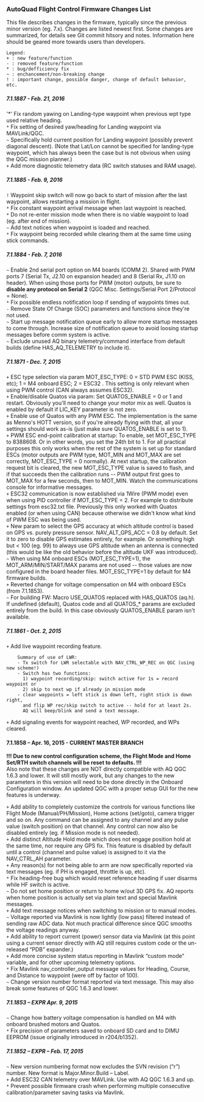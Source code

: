 ### AutoQuad Flight Control Firmware Changes List

This file describes changes in the firmware, typically since the previous minor version (eg. 7.x).  Changes are listed newest first.  Some changes are summarized, for details see Git commit hitsory and notes.  Information here should be geared more towards users than developers.

	Legend:
	+ : new feature/function
	- : removed feature/function
	* : bug/defficiency fix
	~ : enchancement/non-breaking change
	! : important change, possible danger, change of default behavior, etc.


##### 7.1.1887 - Feb. 21, 2016

'*' Fix random yawing on Landing-type waypoint when previous wpt type used relative heading.  
`*` Fix setting of desired yaw/heading for Landing waypoint via MAVLink/QGC.  
`~` Specifically hold current position for Landing waypoint (possibly prevent diagonal descent). (Note that Lat/Lon cannot be specified for landing-type waypoint, which has always been the case but is not obvious when using the QGC mission planner.)  
`+` Add more diagnostic telemetry data (RC switch statuses and RAM usage).  

##### 7.1.1885 - Feb. 9, 2016

`!` Waypoint skip switch will now go back to start of mission after the last waypoint, allows restarting a mission in flight.  
`*` Fix constant waypoint arrival message when last waypoint is reached.  
`*` Do not re-enter mission mode when there is no viable waypoint to load (eg. after end of mission).  
`~` Add text notices when waypoint is loaded and reached.  
`*` Fix waypoint being recorded while clearing them at the same time using stick commands.

##### 7.1.1884 - Feb. 7, 2016

`~` Enable 2nd serial port option on M4 boards (COMM 2). Shared with PWM ports 7 (Serial Tx, J2.10 on expansion header) and 8 (Serial Rx, J1.10 on header).  When using those ports for PWM (motor) outputs, be sure to **disable any protocol on Serial 2** (QGC Misc. Settings/Serial Port 2/Protocol = None).  
`*` Fix possible endless notification loop if sending of waypoints times out.  
`-` Remove State Of Charge (SOC) parameters and functions since they're not used.  
`~` Start up message notification queue early to allow more startup messages to come through.  Increase size of notification queue to avoid loosing startup messages before comm system is active.  
`~` Exclude unused AQ binary telemetry/command interface from default builds (define HAS_AQ_TELEMETRY to include it).

##### 7.1.1871 - Dec. 7, 2015

`+` ESC type selection via param MOT_ESC_TYPE: 0 = STD PWM ESC (KISS, etc); 1 = M4 onboard ESC; 2 = ESC32 . This setting is only relevant when using PWM control (CAN always assumes ESC32).  
`+` Enable/disable Quatos via param: Set QUATOS_ENABLE = 0 or 1 and restart. Obviously you'll need to change your motor mix as well. Quatos is enabled by default if LIC_KEY parameter is not zero.  
`+` Enable use of Quatos with any PWM ESC. The implementation is the same as Menno's HOTT version, so if you're already flying with that, all your settings should work as-is (just make sure QUATOS_ENABLE is set to 1).  
`+` PWM ESC end-point calibration at startup: To enable, set MOT_ESC_TYPE to 8388608. Or in other words, you set the 24th bit to 1. For all practical purposes this only works when the rest of the system is set up for standard ESCs (motor outputs are PWM type, MOT_MIN and MOT_MAX are set correctly, MOT_ESC_TYPE = 0 normally). At next startup, the calibration request bit is cleared, the new MOT_ESC_TYPE value is saved to flash, and if that succeeds then the calibration runs -- PWM output first goes to MOT_MAX for a few seconds, then to MOT_MIN. Watch the communications console for informative messages.  
`+` ESC32 communication is now established via 1Wire (PWM mode) even when using PID controller if MOT_ESC_TYPE = 2. For example to distribute settings from esc32.txt file. Previously this only worked with Quatos enabled (or when using CAN) because otherwise we didn't know what kind of PWM ESC was being used.  
`+` New param to select the GPS accuracy at which altitude control is based on GPS vs. purely pressure sensor. NAV_ALT_GPS_ACC = 0.8 by default. Set it to zero to disable GPS estimates entirely, for example. Or something high but < 100 (eg. 99) to always use GPS altitude when an antenna is connected (this would be like the old behavior before the altitude UKF was introduced).  
`~` When using M4 onboard ESCs (MOT_ESC_TYPE=1), the MOT_ARM/MIN/START/MAX params are not used -- those values are now configured in the board header files. MOT_ESC_TYPE=1 by default for M4 firmware builds.  
`+` Reverted change for voltage compensation on M4 with onboard ESCs (from 7.1.1853).  
`~` For building FW: Macro USE_QUATOS replaced with HAS_QUATOS (aq.h). If undefined (default), Quatos code and all QUATOS_* params are excluded entirely from the build. In this case obviously QUATOS_ENABLE param isn't available.

##### 7.1.1861 - Oct. 2, 2015

`+` Add live waypoint recording feature.  

		Summary of use of LWR:  
		- Tx switch for LWR selectable with NAV_CTRL_WP_REC on QGC (using new scheme!)  
		- Switch has two functions:  
		  1) waypoint recording/skip: switch active for 1s = record waypoint or  
		  2) skip to next wp if already in mission mode  
		- clear waypoints = left stick is down left, right stick is down right,  
		  and flip WP rec/skip switch to active -- hold for at least 2s.  
		  AQ will beep/blink and send a text message.

`+` Add signaling events for waypoint reached, WP recorded, and WPs cleared.  

#### 7.1.1858 – Apr. 16, 2015 - CURRENT MASTER BRANCH

**!!! Due to new control configuration scheme, the Flight Mode and Home Set/RTH switch channels will be reset to defaults. !!!**  
Also note that these changes are NOT directly compatible with AQ QGC 1.6.3 and lower. It will still mostly work, but any changes to the new parameters in this version will need to be done directly in the Onboard Configuration window.  An updated QGC with a proper setup GUI for the new features is underway.

`+` Add ability to completely customize the controls for various functions like Flight Mode (Manual/PH/Mission), Home actions (set/goto), camera trigger and so on. Any command can be assigned to any channel and any pulse value (switch position) on that channel.  Any control can now also be disabled entirely (eg. if Mission mode is not needed).  
`+` Add distinct Altitude Hold mode which does not engage position hold at the same time, nor require any GPS fix.  This feature is disabled by default until a control (channel and pulse value) is assigned to it via the NAV_CTRL_AH parameter.  
`+` Any reason(s) for not being able to arm are now specifically reported via text messages (eg. if PH is engaged, throttle is up, etc).  
`*` Fix heading-free bug which would reset reference heading if user disarms while HF switch is active.  
`~` Do not set home position or return to home w/out 3D GPS fix.  AQ reports when home position is actually set via plain text and special Mavlink messages.  
`+` Add text message notices when switching to mission or to manual modes.  
`~` Voltage reported via Mavlink is now lightly (low pass) filtered instead of sending raw ADC data. Not much practical difference since QGC smooths the voltage readings anyway.  
`+` Add ability to report current (power) sensor data via Mavlink (at this point using a current sensor directly with AQ still requires custom code or the un-released “PDB” expander.)  
`+` Add more concise system status reporting in Mavlink “custom mode” variable, and for other upcoming telemetry options.  
`*` Fix Mavlink nav_controller_output message values for Heading, Course, and Distance to waypoint (were off by factor of 100).  
`~` Change version number format reported via text message.  This may also break some features of QGC 1.6.3 and lower.  

##### 7.1.1853 – EXPR Apr. 9, 2015

`~` Change how battery voltage compensation is handled on M4 with onboard brushed motors and Quatos.  
`*` Fix precision of parameters saved to onboard SD card and to DIMU EEPROM (issue originally introduced in r204/b1352).  

##### 7.1.1852 – EXPR – Feb. 17, 2015

`~` New version numbering format now excludes the SVN revision (“r”) number.  New format is  Major.Minor.Build – Label.  
`+` Add ESC32 CAN telemetry over MAVLink.  Use with AQ QGC 1.6.3 and up.  
`*` Prevent possible firmware crash when performing multiple consecutive calibration/parameter saving tasks via Mavlink.  
